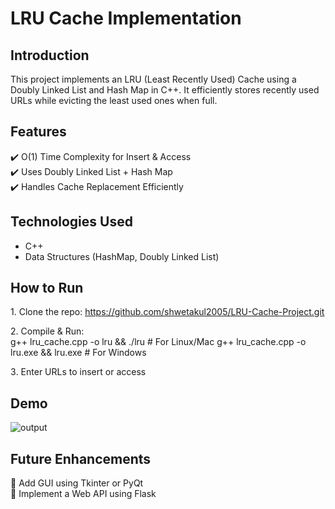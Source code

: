 # LRU Cache Implementation  

## Introduction  
This project implements an LRU (Least Recently Used) Cache using a Doubly Linked List and Hash Map in C++. It efficiently stores recently used URLs while evicting the least used ones when full.  

## Features  
✔️ O(1) Time Complexity for Insert & Access  
✔️ Uses Doubly Linked List + Hash Map  
✔️ Handles Cache Replacement Efficiently  

## Technologies Used  
- C++  
- Data Structures (HashMap, Doubly Linked List)  

## How to Run  
1️. Clone the repo: 
https://github.com/shwetakul2005/LRU-Cache-Project.git 

2️. Compile & Run:  
g++ lru_cache.cpp -o lru && ./lru  # For Linux/Mac
g++ lru_cache.cpp -o lru.exe && lru.exe  # For Windows

3️. Enter URLs to insert or access  

## Demo 
![output](image.png)

## Future Enhancements  
🔹 Add GUI using Tkinter or PyQt  
🔹 Implement a Web API using Flask  


